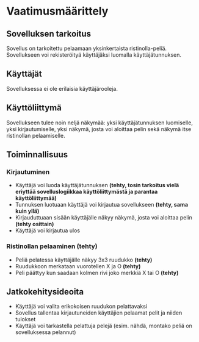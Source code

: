 # Vaatimusmäärittely

## Sovelluksen tarkoitus

Sovellus on tarkoitettu pelaamaan yksinkertaista ristinolla-peliä. Sovellukseen voi rekisteröityä käyttäjäksi luomalla käyttäjätunnuksen.

## Käyttäjät

Sovelluksessa ei ole erilaisia käyttäjärooleja. 

## Käyttöliittymä

Sovellukseen tulee noin neljä näkymää: yksi käyttäjätunnuksen luomiselle, yksi kirjautumiselle, yksi näkymä, josta voi aloittaa pelin sekä näkymä itse ristinollan pelaamiselle.

## Toiminnallisuus

### Kirjautuminen

- Käyttäjä voi luoda käyttäjätunnuksen **(tehty, tosin tarkoitus vielä eriyttää sovelluslogiikkaa käyttöliittymästä ja parantaa käyttöliittymää)**
- Tunnuksen luotuaan käyttäjä voi kirjautua sovellukseen **(tehty, sama kuin yllä)**
- Kirjauduttuaan sisään käyttäjälle näkyy näkymä, josta voi aloittaa pelin **(tehty osittain)**
- Käyttäjä voi kirjautua ulos

### Ristinollan pelaaminen (tehty)

- Peliä pelatessa käyttäjälle näkyy 3x3 ruudukko **(tehty)**
- Ruudukkoon merkataan vuorotellen X ja O **(tehty)**
- Peli päättyy kun saadaan kolmen rivi joko merkkiä X tai O **(tehty)**

## Jatkokehitysideoita

- Käyttäjä voi valita erikokoisen ruudukon pelattavaksi
- Sovellus tallentaa kirjautuneiden käyttäjien pelaamat pelit ja niiden tulokset
- Käyttäjä voi tarkastella pelattuja pelejä (esim. nähdä, montako peliä on sovelluksessa pelannut)
